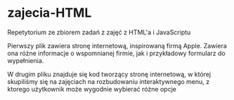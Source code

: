 # zajecia-HTML

Repetytorium ze zbiorem zadań z zajęć z HTML'a i JavaScriptu

Pierwszy plik zawiera stronę internetową, inspirowaną firmą Apple. 
Zawiera ona różne informacje o wspomnianej firmie, jak i przykładowy formularz do wypełnienia.

W drugim pliku znajduje się kod tworzący stronę internetową, w której skupiliśmy się na zajęciach na rozbudowaniu interaktywnego menu, z ktorego użytkownik może
wygodnie wybierać różne opcje
